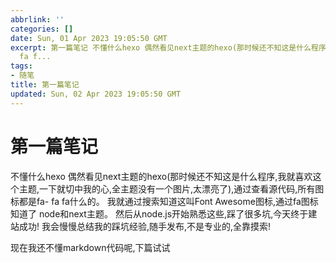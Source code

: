 ```yaml
---
abbrlink: ''
categories: []
date: Sun, 01 Apr 2023 19:05:50 GMT
excerpt: 第一篇笔记 不懂什么hexo 偶然看见next主题的hexo(那时候还不知这是什么程序,我就喜欢这个主题,一下就切中我的心,全主题没有一个图片,太漂亮了),通过查看源代码,所有图标都是fa-
  fa f...
tags:
- 随笔
title: 第一篇笔记
updated: Sun, 02 Apr 2023 19:05:50 GMT
---
```

# 第一篇笔记

不懂什么hexo
偶然看见next主题的hexo(那时候还不知这是什么程序,我就喜欢这个主题,一下就切中我的心,全主题没有一个图片,太漂亮了),通过查看源代码,所有图标都是fa- fa fa什么的。
我就通过搜索知道这叫Font Awesome图标,通过fa图标知道了 node和next主题。
然后从node.js开始熟悉这些,踩了很多坑,今天终于建站成功!
我会慢慢总结我的踩坑经验,随手发布,不是专业的,全靠摸索!

现在我还不懂markdown代码呢,下篇试试

